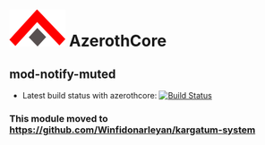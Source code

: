 # ![logo](https://raw.githubusercontent.com/azerothcore/azerothcore.github.io/master/images/logo-github.png) AzerothCore
## mod-notify-muted
- Latest build status with azerothcore: [![Build Status](https://github.com/azerothcore/mod-notify-muted/workflows/core-build/badge.svg?branch=master&event=push)](https://github.com/azerothcore/mod-notify-muted)

### This module moved to https://github.com/Winfidonarleyan/kargatum-system
